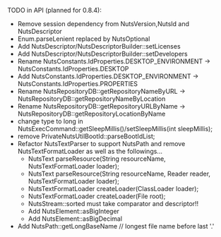 TODO in API (planned for 0.8.4):
+ Remove session dependency from NutsVersion,NutsId and NutsDescriptor
+ Enum.parseLenient replaced by NutsOptional
+ Add NutsDescriptor/NutsDescriptorBuilder::setLicenses
+ Add NutsDescriptor/NutsDescriptorBuilder::setDevelopers
+ Rename NutsConstants.IdProperties.DESKTOP_ENVIRONMENT -> NutsConstants.IdProperties.DESKTOP
+ Add NutsConstants.IdProperties.DESKTOP_ENVIRONMENT -> NutsConstants.IdProperties.PROPERTIES
+ Rename NutsRepositoryDB::getRepositoryNameByURL -> NutsRepositoryDB::getRepositoryNameByLocation
+ Rename NutsRepositoryDB::getRepositoryURLByName -> NutsRepositoryDB::getRepositoryLocationByName
+ change type to long in NutsExecCommand::getSleepMillis()/setSleepMillis(int sleepMillis);
+ remove PrivateNutsUtilBootId::parseBootIdList;
+ Refactor NutsTextParser to support NutsPath and remove NutsTextFormatLoader as well as the followings...
   + NutsText parseResource(String resourceName, NutsTextFormatLoader loader);
   + NutsText parseResource(String resourceName, Reader reader, NutsTextFormatLoader loader);
   + NutsTextFormatLoader createLoader(ClassLoader loader);
   + NutsTextFormatLoader createLoader(File root);
   + NutsStream::sorted must take comparator and descriptor!!
   + Add NutsElement::asBigInteger 
   + Add NutsElement::asBigDecimal 
+ Add NutsPath::getLongBaseName // longest file name before last '.'